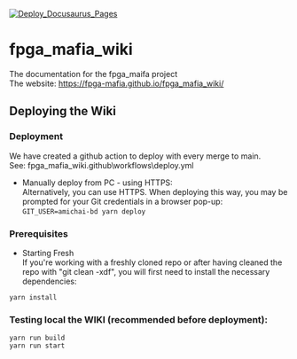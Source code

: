 [![Deploy_Docusaurus_Pages](https://github.com/amichai-bd/fpga_mafia_wiki/actions/workflows/deploy.yml/badge.svg)](https://github.com/amichai-bd/fpga_mafia_wiki/actions/workflows/deploy.yml)  
# fpga_mafia_wiki
The documentation for the fpga_maifa project  
The website: https://fpga-mafia.github.io/fpga_mafia_wiki/ 


## Deploying the Wiki  
### Deployment
We have created a github action to deploy with every merge to main.  
See: fpga_mafia_wiki\.github\workflows\deploy.yml  

- Manually deploy from PC - using HTTPS:   
Alternatively, you can use HTTPS. When deploying this way, you may be prompted for your Git credentials in a browser pop-up:    
``` GIT_USER=amichai-bd yarn deploy ```    

### Prerequisites  
-  Starting Fresh  
If you're working with a freshly cloned repo or after having cleaned the repo with "git clean -xdf", you will first need to install the necessary dependencies:   

``` yarn install ```
### Testing local the WIKI (recommended before deployment):  
``` yarn run build ```   
``` yarn run start ```  
